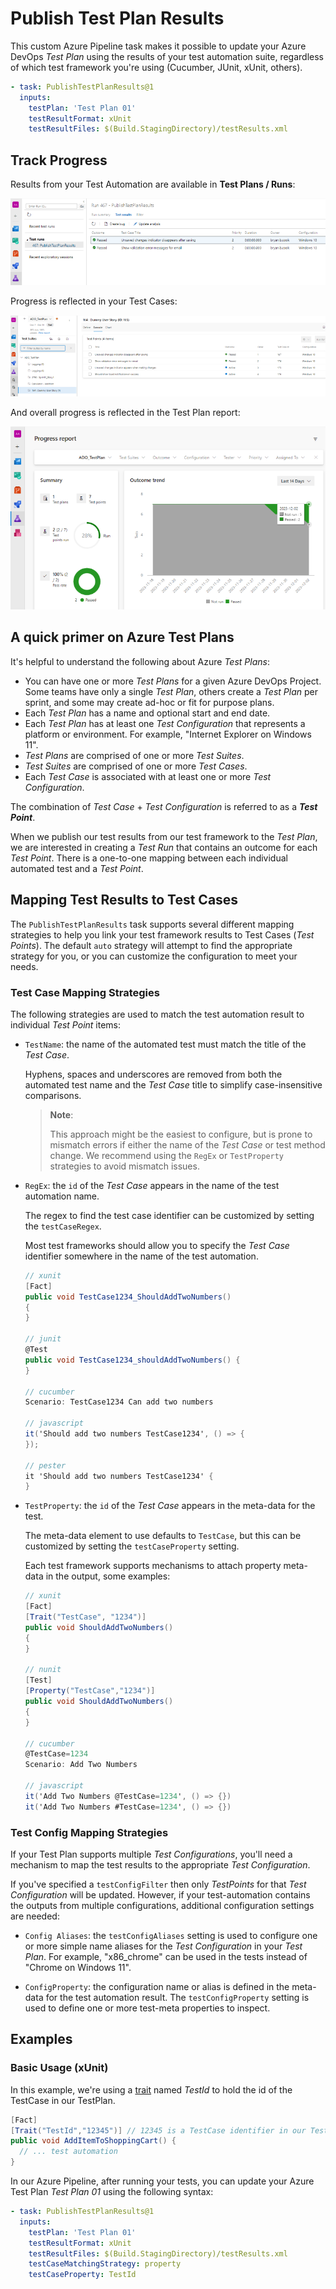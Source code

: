 # Publish Test Plan Results

This custom Azure Pipeline task makes it possible to update your Azure DevOps _Test Plan_ using the results of your test automation suite, regardless of which test framework you're using (Cucumber, JUnit, xUnit, others).

```yaml
- task: PublishTestPlanResults@1
  inputs:
    testPlan: 'Test Plan 01'
    testResultFormat: xUnit
    testResultFiles: $(Build.StagingDirectory)/testResults.xml
```

## Track Progress

Results from your Test Automation are available in **Test Plans / Runs**:

![Test Run](docs/img/test-run_800x.png)

Progress is reflected in your Test Cases:

![Test Cases](docs/img/test-cases_800x.png)

And overall progress is reflected in the Test Plan report:

![Test Report](docs/img/test-report_800x.png)

## A quick primer on Azure Test Plans

It's helpful to understand the following about Azure _Test Plans_:

- You can have one or more _Test Plans_ for a given Azure DevOps Project. Some teams have only a single _Test Plan_, others create a _Test Plan_ per sprint, and some may create ad-hoc or fit for purpose plans.
- Each _Test Plan_ has a name and optional start and end date.
- Each _Test Plan_ has at least one _Test Configuration_ that represents a platform or environment. For example, "Internet Explorer on Windows 11".
- _Test Plans_ are comprised of one or more _Test Suites_.
- _Test Suites_ are comprised of one or more _Test Cases_.
- Each _Test Case_ is associated with at least one or more _Test Configuration_.

The combination of _Test Case_ + _Test Configuration_ is referred to as a **_Test Point_**.

When we publish our test results from our test framework to the _Test Plan_, we are interested in creating a _Test Run_ that contains an outcome for each _Test Point_. There is a one-to-one mapping between each individual automated test and a _Test Point_.

## Mapping Test Results to Test Cases

The `PublishTestPlanResults` task supports several different mapping strategies to help you link your test framework results to Test Cases (_Test Points_). The default `auto` strategy will attempt to find the appropriate strategy for you, or you can customize the configuration to meet your needs.

### Test Case Mapping Strategies

The following strategies are used to match the test automation result to individual _Test Point_ items:

- `TestName`: the name of the automated test must match the title of the _Test Case_.

  Hyphens, spaces and underscores are removed from both the automated test name and the _Test Case_ title to simplify case-insensitive comparisons.

  > **Note**:
  >
  > This approach might be the easiest to configure, but is prone to mismatch errors if either the name of the _Test Case_ or test method change.
  > We recommend using the `RegEx` or `TestProperty` strategies to avoid mismatch issues.

- `RegEx`: the `id` of the _Test Case_ appears in the name of the test automation name.

   The regex to find the test case identifier can be customized by setting the `testCaseRegex`.

   Most test frameworks should allow you to specify the _Test Case_ identifier somewhere in the name of the test automation.

   ```csharp
   // xunit
   [Fact]
   public void TestCase1234_ShouldAddTwoNumbers()
   {
   }

   // junit
   @Test
   public void TestCase1234_shouldAddTwoNumbers() {
   }

   // cucumber
   Scenario: TestCase1234 Can add two numbers

   // javascript
   it('Should add two numbers TestCase1234', () => {
   });

   // pester
   it 'Should add two numbers TestCase1234' {
   }
   ```

- `TestProperty`: the `id` of the _Test Case_ appears in the meta-data for the test.

   The meta-data element to use defaults to `TestCase`, but this can be customized by setting the `testCaseProperty` setting.

   Each test framework supports mechanisms to attach property meta-data in the output, some examples:

   ```csharp
   // xunit
   [Fact]
   [Trait("TestCase", "1234")]
   public void ShouldAddTwoNumbers() 
   {
   }

   // nunit
   [Test]
   [Property("TestCase","1234")]
   public void ShouldAddTwoNumbers()
   {
   }

   // cucumber
   @TestCase=1234
   Scenario: Add Two Numbers

   // javascript
   it('Add Two Numbers @TestCase=1234', () => {})
   it('Add Two Numbers #TestCase=1234', () => {})
   ```

### Test Config Mapping Strategies

If your Test Plan supports multiple _Test Configurations_, you'll need a mechanism to map the test results to the appropriate _Test Configuration_.

If you've specified a `testConfigFilter` then only _TestPoints_ for that _Test Configuration_ will be updated. However, if your test-automation contains the outputs from multiple configurations, additional configuration settings are needed:

- `Config Aliases`: the `testConfigAliases` setting is used to configure one or more simple name aliases for the _Test Configuration_ in your _Test Plan_. For example, "x86_chrome" can be used in the tests instead of "Chrome on Windows 11".

- `ConfigProperty`: the configuration name or alias is defined in the meta-data for the test automation result. The `testConfigProperty` setting is used to define one or more test-meta properties to inspect.

## Examples

### Basic Usage (xUnit)

In this example, we're using a [trait][xunit-traits] named _TestId_ to hold the id of the TestCase in our TestPlan.

```csharp
[Fact]
[Trait("TestId","12345")] // 12345 is a TestCase identifier in our TestPlan
public void AddItemToShoppingCart() {
  // ... test automation
}
```

In our Azure Pipeline, after running your tests, you can update your Azure Test Plan _Test Plan 01_ using the following syntax:

```yaml
- task: PublishTestPlanResults@1
  inputs:
    testPlan: 'Test Plan 01'
    testResultFormat: xUnit
    testResultFiles: $(Build.StagingDirectory)/testResults.xml
    testCaseMatchingStrategy: property
    testCaseProperty: TestId
```

[xunit-traits]: https://www.brendanconnolly.net/organizing-tests-with-xunit-traits/
